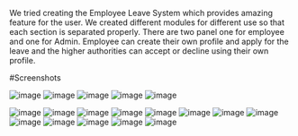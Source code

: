 We tried creating the Employee Leave System which provides amazing feature for the user. We 
created different modules for different use so that each section is separated properly. There are two 
panel one for employee and one for Admin. Employee can create their own profile and apply for the 
leave and the higher authorities can accept or decline using their own profile. 

#Screenshots

![image](https://github.com/Anuraj-k02/Employee-Leave-Management-System/assets/167765978/97b3131d-cf71-431e-9d53-470f6a4ad7d1)
![image](https://github.com/Anuraj-k02/Employee-Leave-Management-System/assets/167765978/15d725c4-8f4c-47f7-9bd6-6f763ddf546e)
![image](https://github.com/Anuraj-k02/Employee-Leave-Management-System/assets/167765978/97141dbf-a81b-453e-9843-585ea646eedd)
![image](https://github.com/Anuraj-k02/Employee-Leave-Management-System/assets/167765978/efc70b68-7b8a-4917-9811-4cef5c47c1d1)
![image](https://github.com/Anuraj-k02/Employee-Leave-Management-System/assets/167765978/35d542bb-5c15-4110-8652-d0a358112ed5)

![image](https://github.com/Anuraj-k02/Employee-Leave-Management-System/assets/167765978/571e063a-33c3-4b79-898b-d7745d4abe54)
![image](https://github.com/Anuraj-k02/Employee-Leave-Management-System/assets/167765978/c88969bd-9965-4480-939b-841dae6da162)
![image](https://github.com/Anuraj-k02/Employee-Leave-Management-System/assets/167765978/876988ae-b93b-430b-9f3c-5d1b018ddc97)
![image](https://github.com/Anuraj-k02/Employee-Leave-Management-System/assets/167765978/ee6bb902-c534-4751-bc48-9b265eb19cb9)
![image](https://github.com/Anuraj-k02/Employee-Leave-Management-System/assets/167765978/c532d9e5-1a28-418b-a932-6540553253be)
![image](https://github.com/Anuraj-k02/Employee-Leave-Management-System/assets/167765978/5fff8218-bdd6-40a2-ae3f-e440c6a28a55)
![image](https://github.com/Anuraj-k02/Employee-Leave-Management-System/assets/167765978/9335cd00-c629-4e58-83c5-6791af6407ad)
![image](https://github.com/Anuraj-k02/Employee-Leave-Management-System/assets/167765978/6150042c-6227-43fe-935e-1b87a7d08680)
![image](https://github.com/Anuraj-k02/Employee-Leave-Management-System/assets/167765978/43b11acc-46cd-4719-8e63-5d0cacb20ae4)
![image](https://github.com/Anuraj-k02/Employee-Leave-Management-System/assets/167765978/f1cce522-08ed-45b1-888d-a93975599b06)
![image](https://github.com/Anuraj-k02/Employee-Leave-Management-System/assets/167765978/536f0f92-ca6a-497d-92d2-31962f05803e)
![image](https://github.com/Anuraj-k02/Employee-Leave-Management-System/assets/167765978/20ec5d8d-53fe-4f19-a8f4-0ff4d60ad525)
![image](https://github.com/Anuraj-k02/Employee-Leave-Management-System/assets/167765978/468436b0-2621-4a43-9361-b90aeae76fe0)

